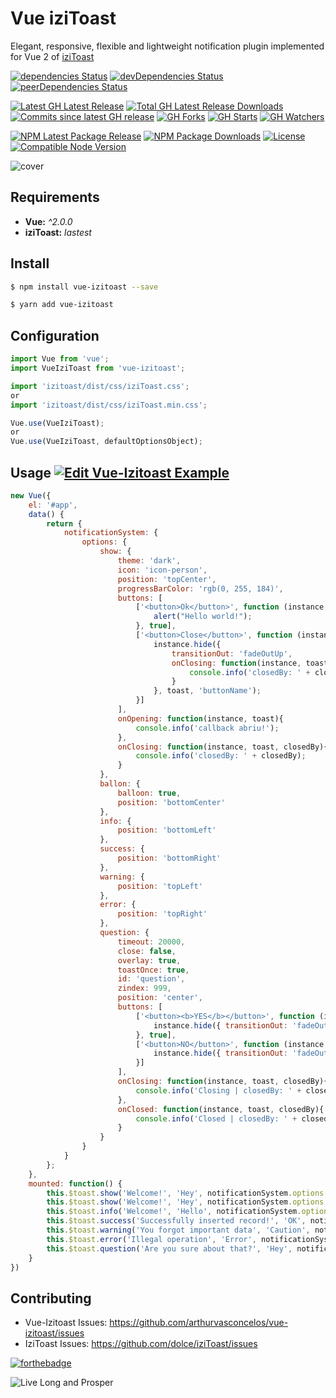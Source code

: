 # Vue iziToast

Elegant, responsive, flexible and lightweight notification plugin implemented for Vue 2 of [iziToast](https://github.com/dolce/iziToast)

[![dependencies Status](https://david-dm.org/arthurvasconcelos/vue-izitoast/status.svg?style=flat-square)](https://david-dm.org/arthurvasconcelos/vue-izitoast) 
[![devDependencies Status](https://david-dm.org/arthurvasconcelos/vue-izitoast/dev-status.svg?style=flat-square)](https://david-dm.org/arthurvasconcelos/vue-izitoast?type=dev) 
[![peerDependencies Status](https://david-dm.org/arthurvasconcelos/vue-izitoast/peer-status.svg?style=flat-square)](https://david-dm.org/arthurvasconcelos/vue-izitoast?type=peer)

[![Latest GH Latest Release](https://img.shields.io/github/release/arthurvasconcelos/vue-izitoast.svg?style=flat-square)](https://github.com/arthurvasconcelos/vue-izitoast/releases/latest)
[![Total GH Latest Release Downloads](https://img.shields.io/github/downloads/arthurvasconcelos/vue-izitoast/latest/total.svg?style=flat-square)](https://github.com/arthurvasconcelos/vue-izitoast/releases/latest)
[![Commits since latest GH release](https://img.shields.io/github/commits-since/arthurvasconcelos/vue-izitoast/latest.svg?style=flat-square)](https://github.com/arthurvasconcelos/vue-izitoast/commits/master)
[![GH Forks](https://img.shields.io/github/forks/arthurvasconcelos/vue-izitoast.svg?style=flat-square)](https://github.com/arthurvasconcelos/vue-izitoast/network)
[![GH Starts](https://img.shields.io/github/stars/arthurvasconcelos/vue-izitoast.svg?style=flat-square)](https://github.com/arthurvasconcelos/vue-izitoast/stargazers)
[![GH Watchers](https://img.shields.io/github/watchers/arthurvasconcelos/vue-izitoast.svg?style=flat-square)](https://github.com/arthurvasconcelos/vue-izitoast/watchers)

[![NPM Latest Package Release](https://img.shields.io/npm/v/vue-izitoast.svg?style=flat-square)](https://www.npmjs.com/package/vue-izitoast)
[![NPM Package Downloads](https://img.shields.io/npm/dt/vue-izitoast.svg?style=flat-square)](https://www.npmjs.com/package/vue-izitoast)
[![License](https://img.shields.io/github/license/arthurvasconcelos/vue-izitoast.svg?style=flat-square)](https://github.com/arthurvasconcelos/vue-izitoast/blob/master/LICENSE)
[![Compatible Node Version](https://img.shields.io/node/v/vue-izitoast.svg?style=flat-square)](https://github.com/arthurvasconcelos/vue-izitoast/blob/master/package.json#L36)

![cover](http://i.imgur.com/NKk7Rxm.png)

## Requirements

- **Vue:** _^2.0.0_
- **iziToast:** _lastest_

## Install
```sh
$ npm install vue-izitoast --save

$ yarn add vue-izitoast
```

## Configuration

```javascript
import Vue from 'vue';
import VueIziToast from 'vue-izitoast';

import 'izitoast/dist/css/iziToast.css';
or
import 'izitoast/dist/css/iziToast.min.css';

Vue.use(VueIziToast);
or
Vue.use(VueIziToast, defaultOptionsObject);
```

## Usage [![Edit Vue-Izitoast Example](https://codesandbox.io/static/img/play-codesandbox.svg)](https://codesandbox.io/s/8l1y3mn8rl)

```javascript
new Vue({
    el: '#app',
    data() {
        return {
            notificationSystem: {
                options: {
                    show: {
                        theme: 'dark',
                        icon: 'icon-person',
                        position: 'topCenter',
                        progressBarColor: 'rgb(0, 255, 184)',
                        buttons: [
                            ['<button>Ok</button>', function (instance, toast) {
                                alert("Hello world!");
                            }, true],
                            ['<button>Close</button>', function (instance, toast) {
                                instance.hide({
                                    transitionOut: 'fadeOutUp',
                                    onClosing: function(instance, toast, closedBy){
                                        console.info('closedBy: ' + closedBy);
                                    }
                                }, toast, 'buttonName');
                            }]
                        ],
                        onOpening: function(instance, toast){
                            console.info('callback abriu!');
                        },
                        onClosing: function(instance, toast, closedBy){
                            console.info('closedBy: ' + closedBy);
                        }
                    },
                    ballon: {
                        balloon: true,
                        position: 'bottomCenter'
                    },
                    info: {
                        position: 'bottomLeft'
                    },
                    success: {
                        position: 'bottomRight'
                    },
                    warning: {
                        position: 'topLeft'
                    },
                    error: {
                        position: 'topRight'
                    },
                    question: {
                        timeout: 20000,
                        close: false,
                        overlay: true,
                        toastOnce: true,
                        id: 'question',
                        zindex: 999,
                        position: 'center',
                        buttons: [
                            ['<button><b>YES</b></button>', function (instance, toast) {
                                instance.hide({ transitionOut: 'fadeOut' }, toast, 'button');
                            }, true],
                            ['<button>NO</button>', function (instance, toast) {
                                instance.hide({ transitionOut: 'fadeOut' }, toast, 'button');
                            }]
                        ],
                        onClosing: function(instance, toast, closedBy){
                            console.info('Closing | closedBy: ' + closedBy);
                        },
                        onClosed: function(instance, toast, closedBy){
                            console.info('Closed | closedBy: ' + closedBy);
                        }
                    }
                }
            }
        };
    },
    mounted: function() {
        this.$toast.show('Welcome!', 'Hey', notificationSystem.options.show);
        this.$toast.show('Welcome!', 'Hey', notificationSystem.options.ballon);
        this.$toast.info('Welcome!', 'Hello', notificationSystem.options.info);
        this.$toast.success('Successfully inserted record!', 'OK', notificationSystem.options.success);
        this.$toast.warning('You forgot important data', 'Caution', notificationSystem.options.warning);
        this.$toast.error('Illegal operation', 'Error', notificationSystem.options.error);
        this.$toast.question('Are you sure about that?', 'Hey', notificationSystem.options.question);
    }
})
```

## Contributing
- Vue-Izitoast Issues: https://github.com/arthurvasconcelos/vue-izitoast/issues
- IziToast Issues: https://github.com/dolce/iziToast/issues

[![forthebadge](http://forthebadge.com/images/badges/built-with-love.svg)](http://forthebadge.com)

![Live Long and Prosper](http://i.imgur.com/wtGmSKO.png)